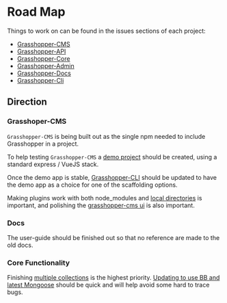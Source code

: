 # Road Map

Things to work on can be found in the issues sections of each project:

* [Grasshopper-CMS](https://github.com/grasshopper-cms/grasshopper-cms/issues)
* [Grasshopper-API](https://github.com/Solid-Interactive/grasshopper-api-js/issues)
* [Grasshopper-Core](https://github.com/Solid-Interactive/grasshopper-core-nodejs/issues)
* [Grasshopper-Admin](https://github.com/Solid-Interactive/grasshopper-admin/issues)
* [Grasshopper-Docs](https://github.com/grasshopper-cms/grasshopper-docs/issues)
* [Grasshopper-Cli](https://github.com/Solid-Interactive/grasshopper-cli/issues)

## Direction

### Grasshoper-CMS

`Grasshopper-CMS` is being built out as the single npm needed to include Grasshopper in a project.

To help testing `Grasshopper-CMS` a [demo project](https://github.com/grasshopper-cms/grasshopper-demo/issues) should be created, using a standard express / VueJS stack.

Once the demo app is stable, [Grasshopper-CLI](https://github.com/Solid-Interactive/grasshopper-cli/issues/22) should be updated to have the demo app as a choice for one of the scaffolding options.

Making plugins work with both node_modules and [local directories](https://github.com/grasshopper-cms/grasshopper-cms/issues/4) is important, and
polishing the [grasshopper-cms ui](https://github.com/grasshopper-cms/grasshopper-cms/issues/6) is also important.

### Docs

The user-guide should be finished out so that no reference are made to the old docs.

### Core Functionality

Finishing [multiple collections](https://github.com/Solid-Interactive/grasshopper-core-nodejs/issues/96) is the highest priority. [Updating to use BB and latest Mongoose](https://github.com/Solid-Interactive/grasshopper-core-nodejs/issues/82) should be quick and will help avoid some hard to trace bugs.


